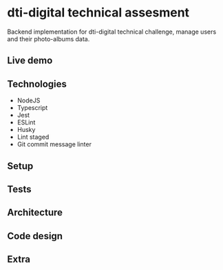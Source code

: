 # dti-digital technical assesment

Backend implementation for dti-digital technical challenge, manage users and their photo-albums data.

## Live demo

## Technologies

- NodeJS
- Typescript
- Jest
- ESLint
- Husky
- Lint staged
- Git commit message linter

## Setup

## Tests

## Architecture

## Code design

## Extra
